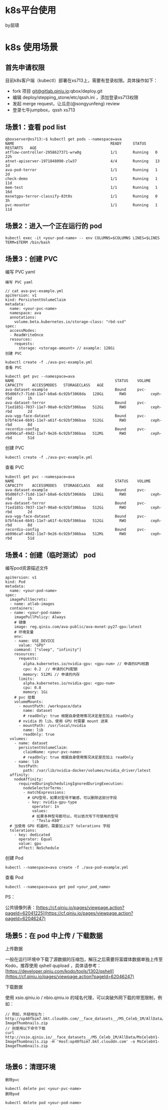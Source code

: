 # k8s平台使用

by屈啸

# k8s 使用场景

## 首先申请权限

目前k8s客户端（kubectl）部署在xs713上，需要有登录权限。具体操作如下：

* fork 项目 git@gitlab.qiniu.io:qbox/deploy.git
* 编辑 deploy/stepping\_stone/etc/qssh.ini ，添加登录xs713权限
* 发起 merge request，让瓜总\(@songyunfeng\) review
* 登录七牛jumpbox，qssh xs713

## 场景1：查看 pod list

```
qboxserver@xs713:~$ kubectl get pods --namespace=ava
NAME                                           READY     STATUS    RESTARTS   AGE
atflow-controller-2958627371-wrw0g             1/1       Running   0          22h
atnet-apiserver-1971848090-zlw37               4/4       Running   13         1d
ava-pod-terror                                 1/1       Running   1          2d
check-demo                                     1/1       Running   1          11d
mem-test                                       1/1       Running   1          16d
mxnetgpu-terror-classify-83t0s                 1/1       Running   0          3h
pvc-mounter                                    1/1       Running   1          11d

```

## 场景2：进入一个正在运行的 pod

```
kubectl exec -it <your-pod-name> -- env COLUMNS=$COLUMNS LINES=$LINES TERM=$TERM /bin/bash

```

## 场景3：创建 PVC

编写 PVC yaml

```
编写 PVC yaml

// cat ava-pvc-example.yml
apiVersion: v1
kind: PersistentVolumeClaim
metadata:
  name: <your-pvc-name>
  namespace: ava
  annotations:
    volume.beta.kubernetes.io/storage-class: "rbd-ssd"
spec:
  accessModes:
  - ReadWriteOnce
  resources:
    requests:
      storage: <storage-amount> // example: 128Gi
创建 PVC

kubectl create -f ./ava-pvc-example.yml
查看 PVC

kubectl get pvc --namespace=ava
NAME                                             STATUS    VOLUME                                     CAPACITY    ACCESSMODES   STORAGECLASS   AGE
ava-dataset-example                              Bound     pvc-95d06fc7-71dd-11e7-b0a6-6c92bf3068da   128Gi       RWO           ceph-rbd       1h
ava-dataset-terror                               Bound     pvc-71ed1851-7037-11e7-90a0-6c92bf306baa   512Gi       RWO           ceph-rbd       2d
ava-vgg-face-dataset                             Bound     pvc-b7bf4ce4-6b91-11e7-a61f-6c92bf306baa   512Gi       RWO           ceph-rbd       8d
recordio-config                                  Bound     pvc-ab996caf-49d2-11e7-9e26-6c92bf306baa   512Mi       RWO           ceph-rbd       51d

```

创建 PVC

```
kubectl create -f ./ava-pvc-example.yml
```

查看 PVC

```
kubectl get pvc --namespace=ava
NAME                                             STATUS    VOLUME                                     CAPACITY    ACCESSMODES   STORAGECLASS   AGE
ava-dataset-example                              Bound     pvc-95d06fc7-71dd-11e7-b0a6-6c92bf3068da   128Gi       RWO           ceph-rbd       1h
ava-dataset-terror                               Bound     pvc-71ed1851-7037-11e7-90a0-6c92bf306baa   512Gi       RWO           ceph-rbd       2d
ava-vgg-face-dataset                             Bound     pvc-b7bf4ce4-6b91-11e7-a61f-6c92bf306baa   512Gi       RWO           ceph-rbd       8d
recordio-config                                  Bound     pvc-ab996caf-49d2-11e7-9e26-6c92bf306baa   512Mi       RWO           ceph-rbd       51d

```

## 场景4：创建（临时测试） pod

编写pod资源描述文件

```
apiVersion: v1
kind: Pod
metadata:
  name: <your-pod-name>
spec:
  imagePullSecrets:
  - name: atlab-images
  containers:
  - name: <your-pod-name>
    imagePullPolicy: Always
    # 镜像
    image: reg.qiniu.com/ava-public/ava-mxnet-py27-gpu:latest
    # 环境变量
    env:
    - name: USE_DEVICE
      value: "GPU"
    command: ["sleep", "infinity"]
    resources:
      requests:
        alpha.kubernetes.io/nvidia-gpu: <gpu-num> // 申请的GPU核数
        cpu: 0.2  // 申请的CPU配额
        memory: 512Mi // 申请的内存
      limits:
        alpha.kubernetes.io/nvidia-gpu: <gpu-num>
        cpu: 0.8
        memory: 1Gi
    # pvc 挂载
    volumeMounts:
      - mountPath: /workspace/data
        name: dataset
        # readOnly: true 根据自身使用情况决定是否加上 readOnly
      # nvidia 的 lib，使用 GPU 时需要 mount 进来
      - mountPath: /usr/local/nvidia
        name: lib
        readOnly: true
  volumes:
    - name: dataset
      persistentVolumeClaim:
        claimName: <your-pvc-name>
        # readOnly: true 根据自身使用情况决定是否加上 readOnly
    - name: lib
      hostPath:
        path: /var/lib/nvidia-docker/volumes/nvidia_driver/latest
  affinity:
    nodeAffinity:
      requiredDuringSchedulingIgnoredDuringExecution:
        nodeSelectorTerms:
        - matchExpressions:
          # GPU型号，如果对型号不敏感，可以删除这部分字段
          - key: nvidia-gpu-type
            operator: In
            values:
            # 如果多种型号都可以，可以依次写下可使用的型号
            - "Tesla-K80"
  # 当使用 GPU 机器时，需要加上以下 tolerations 字段
  tolerations:
    - key: dedicated
      operator: Equal
      value: gpu
      effect: NoSchedule

```

创建 Pod

```
kubectl --namespace=ava create -f ./ava-pod-example.yml

```

查看 Pod

```
kubectl --namespace=ava get pod <your_pod_name>
```

PS：

公共镜像列表：[https://cf.qiniu.io/pages/viewpage.action?pageId=62041225](https://cf.qiniu.io/pages/viewpage.action?pageId=62046247)

## 场景5：在 pod 中上传 / 下载数据

上传数据

一般在运行环境中下载了源数据的压缩包，解压之后需要将富媒体数据单独上传至Kodo，推荐使用 qshell qupload ，具体请参考：[https://developer.qiniu.com/kodo/tools/1302/qshell](https://cf.qiniu.io/pages/viewpage.action?pageId=62046247)

下载数据

使用 xsio.qiniu.io / nbio.qiniu.io 的域名代理，可以突破外网下载的带宽限制，例如：

```
// 例如，外链地址为：http://op40fbim7.bkt.clouddn.com/__face_datasets__/MS_Celeb_1M/AllData/MsCelebV1-ImageThumbnails.zip
// 则使用以下命令下载
curl http://xsio.qiniu.io/__face_datasets__/MS_Celeb_1M/AllData/MsCelebV1-ImageThumbnails.zip -H 'Host:op40fbim7.bkt.clouddn.com' -o MsCelebV1-ImageThumbnails.zip


```

## 场景6：清理环境

```
删除pvc

kubectl delete pvc <your-pvc-name>
删除pod

kubectl delete pod <your-pod-name>
```



